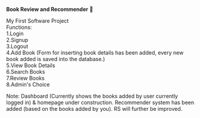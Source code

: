 **Book Review and Recommender** :book:

My First Software Project\
Functions:\
1.Login\
2.Signup\
3.Logout\
4.Add Book (Form for inserting book details has been added, every new book added is saved into the database.)\
5.View Book Details\
6.Search Books\
7.Review Books\
8.Admin's Choice

Note: Dashboard (Currently shows the books added by user currently logged in) & homepage under construction. Recommender system has been added (based on the books added by you).
RS will further be improved.